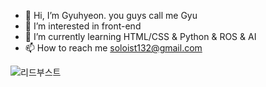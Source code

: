 - 👋 Hi, I’m Gyuhyeon. you guys call me Gyu
- 👀 I’m interested in front-end
- 🌱 I’m currently learning HTML/CSS & Python & ROS & AI
- 📫 How to reach me soloist132@gmail.com

<!---
kyuhyun132/kyuhyun132 is a ✨ special ✨ repository because its `README.md` (this file) appears on your GitHub profile.
You can click the Preview link to take a look at your changes.
--->

![리드부스트](https://user-images.githubusercontent.com/102667851/174485012-9e16836e-ab28-4628-b0e7-74184393b22b.png)
